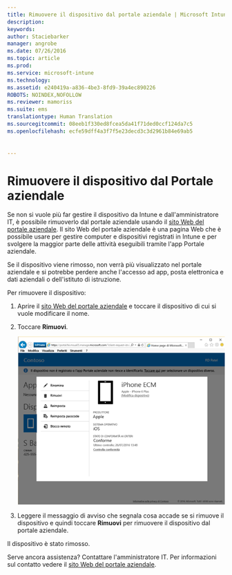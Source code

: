```yaml
---
title: Rimuovere il dispositivo dal portale aziendale | Microsoft Intune
description: 
keywords: 
author: Staciebarker
manager: angrobe
ms.date: 07/26/2016
ms.topic: article
ms.prod: 
ms.service: microsoft-intune
ms.technology: 
ms.assetid: e240419a-a836-4be3-8fd9-39a4ec890226
ROBOTS: NOINDEX,NOFOLLOW
ms.reviewer: mamoriss
ms.suite: ems
translationtype: Human Translation
ms.sourcegitcommit: 08eeb1f330ed8fcea5da41f71ded0ccf124da7c5
ms.openlocfilehash: ecfe59dff4a3f7f5e23decd3c3d2961b84e69ab5


---
```



# Rimuovere il dispositivo dal Portale aziendale

Se non si vuole più far gestire il dispositivo da Intune e dall'amministratore IT, è possibile rimuoverlo dal portale aziendale usando il [sito Web del portale aziendale](http://portal.manage.microsoft.com). Il sito Web del portale aziendale è una pagina Web che è possibile usare per gestire computer e dispositivi registrati in Intune e per svolgere la maggior parte delle attività eseguibili tramite l'app Portale aziendale.

Se il dispositivo viene rimosso, non verrà più visualizzato nel portale aziendale e si potrebbe perdere anche l'accesso ad app, posta elettronica e dati aziendali o dell'istituto di istruzione.

Per rimuovere il dispositivo:

1.  Aprire il [sito Web del portale aziendale](http://portal.manage.microsoft.com) e toccare il dispositivo di cui si vuole modificare il nome.

2.  Toccare **Rimuovi**.

    ![remove-device-option-on-company-portal-website](./media/iwp-screen-with-all-options.png)

3. Leggere il messaggio di avviso che segnala cosa accade se si rimuove il dispositivo e quindi toccare **Rimuovi** per rimuovere il dispositivo dal portale aziendale.

Il dispositivo è stato rimosso.

Serve ancora assistenza? Contattare l'amministratore IT. Per informazioni sul contatto vedere il [sito Web del portale aziendale](http://portal.manage.microsoft.com).





<!--HONumber=Aug16_HO5-->


